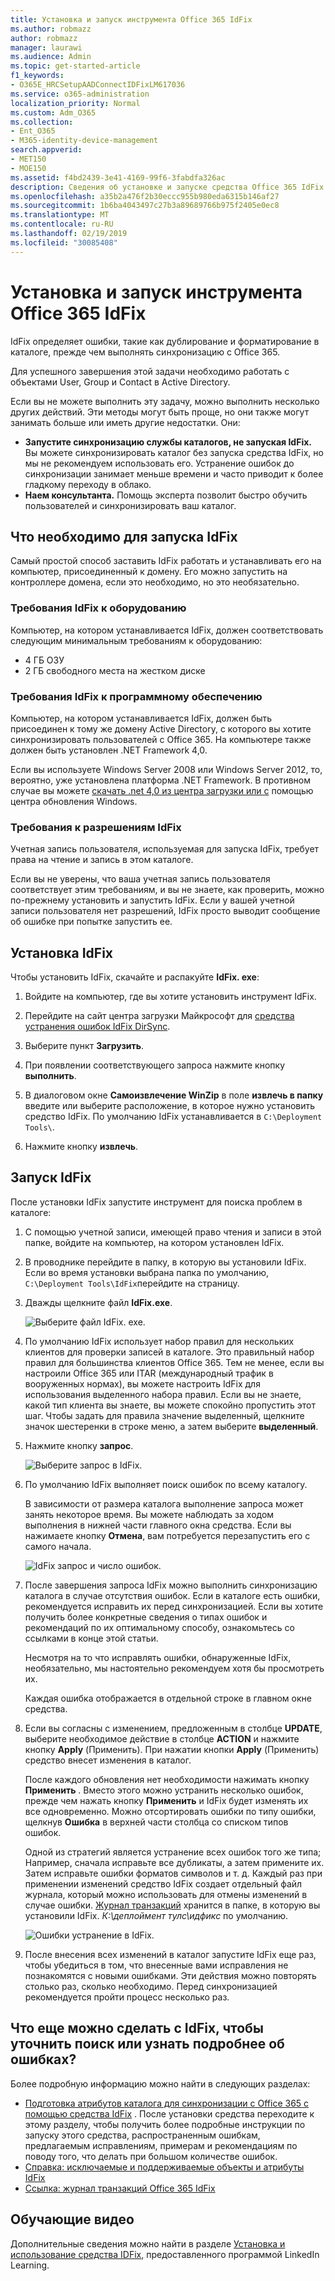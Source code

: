 ```yaml
---
title: Установка и запуск инструмента Office 365 IdFix
ms.author: robmazz
author: robmazz
manager: laurawi
ms.audience: Admin
ms.topic: get-started-article
f1_keywords:
- O365E_HRCSetupAADConnectIDFixLM617036
ms.service: o365-administration
localization_priority: Normal
ms.custom: Adm_O365
ms.collection:
- Ent_O365
- M365-identity-device-management
search.appverid:
- MET150
- MOE150
ms.assetid: f4bd2439-3e41-4169-99f6-3fabdfa326ac
description: Сведения об установке и запуске средства Office 365 IdFix для очистки Active Directory перед его синхронизацией с Office 365.
ms.openlocfilehash: a35b2a476f2b30eccc955b980eda6315b146af27
ms.sourcegitcommit: 1b6ba4043497c27b3a89689766b975f2405e0ec8
ms.translationtype: MT
ms.contentlocale: ru-RU
ms.lasthandoff: 02/19/2019
ms.locfileid: "30085408"
---
```

# <a name="install-and-run-the-office-365-idfix-tool"></a>Установка и запуск инструмента Office 365 IdFix

IdFix определяет ошибки, такие как дублирование и форматирование в каталоге, прежде чем выполнять синхронизацию с Office 365. 
  
Для успешного завершения этой задачи необходимо работать с объектами User, Group и Contact в Active Directory.
  
Если вы не можете выполнить эту задачу, можно выполнить несколько других действий. Эти методы могут быть проще, но они также могут занимать больше или иметь другие недостатки. Они:
  
- **Запустите синхронизацию службы каталогов, не запуская IdFix.** Вы можете синхронизировать каталог без запуска средства IdFix, но мы не рекомендуем использовать его. Устранение ошибок до синхронизации занимает меньше времени и часто приводит к более гладкому переходу в облако. 
- **Наем консультанта.** Помощь эксперта позволит быстро обучить пользователей и синхронизировать ваш каталог. 
    
## <a name="what-you-need-to-run-idfix"></a>Что необходимо для запуска IdFix

Самый простой способ заставить IdFix работать и устанавливать его на компьютер, присоединенный к домену. Его можно запустить на контроллере домена, если это необходимо, но это необязательно.
  
### <a name="idfix-hardware-requirements"></a>Требования IdFix к оборудованию

Компьютер, на котором устанавливается IdFix, должен соответствовать следующим минимальным требованиям к оборудованию:
  
- 4 ГБ ОЗУ
- 2 ГБ свободного места на жестком диске
    
### <a name="idfix-software-requirements"></a>Требования IdFix к программному обеспечению

Компьютер, на котором устанавливается IdFix, должен быть присоединен к тому же домену Active Directory, с которого вы хотите синхронизировать пользователей с Office 365. На компьютере также должен быть установлен .NET Framework 4,0. 
  
Если вы используете Windows Server 2008 или Windows Server 2012, то, вероятно, уже установлена платформа .NET Framework. В противном случае вы можете [скачать .net 4,0 из центра загрузки или с](https://go.microsoft.com/fwlink/p/?LinkId=400475) помощью центра обновления Windows. 
  
### <a name="idfix-permissions-requirements"></a>Требования к разрешениям IdFix

Учетная запись пользователя, используемая для запуска IdFix, требует права на чтение и запись в этом каталоге.
  
Если вы не уверены, что ваша учетная запись пользователя соответствует этим требованиям, и вы не знаете, как проверить, можно по-прежнему установить и запустить IdFix. Если у вашей учетной записи пользователя нет разрешений, IdFix просто выводит сообщение об ошибке при попытке запустить ее.
  
## <a name="install-idfix"></a>Установка IdFix

Чтобы установить IdFix, скачайте и распакуйте **IdFix. exe**: 
  
1. Войдите на компьютер, где вы хотите установить инструмент IdFix.
    
2. Перейдите на сайт центра загрузки Майкрософт для [средства устранения ошибок IdFix DirSync](https://go.microsoft.com/fwlink/?linkid=867219).
    
3. Выберите пункт **Загрузить**.
    
4. При появлении соответствующего запроса нажмите кнопку **выполнить**.
    
5. В диалоговом окне **Самоизвлечение WinZip** в поле **извлечь в папку** введите или выберите расположение, в которое нужно установить средство IdFix. По умолчанию IdFix устанавливается в `C:\Deployment Tools\`. 
    
6. Нажмите кнопку **извлечь**.
    
## <a name="run-the-idfix-tool"></a>Запуск IdFix

После установки IdFix запустите инструмент для поиска проблем в каталоге:
  
1. С помощью учетной записи, имеющей право чтения и записи в этой папке, войдите на компьютер, на котором установлен IdFix.
    
2. В проводнике перейдите в папку, в которую вы установили IdFix. Если во время установки выбрана папка по умолчанию, `C:\Deployment Tools\IdFix`перейдите на страницу.
    
3. Дважды щелкните файл **IdFix.exe**. 
    
    ![Выберите файл IdFix. exe.](media/a9387bbc-991f-41c2-a500-45e3ce574285.JPG)
  
4. По умолчанию IdFix использует набор правил для нескольких клиентов для проверки записей в каталоге. Это правильный набор правил для большинства клиентов Office 365. Тем не менее, если вы настроили Office 365 или ITAR (международный трафик в вооруженных нормах), вы можете настроить IdFix для использования выделенного набора правил. Если вы не знаете, какой тип клиента вы знаете, вы можете спокойно пропустить этот шаг. Чтобы задать для правила значение выделенный, щелкните значок шестеренки в строке меню, а затем выберите **выделенный**.
    
5. Нажмите кнопку **запрос**.
    
    ![Выберите запрос в IdFix.](media/a07a7aa7-d0ac-4817-8757-946019813a57.JPG)
  
6. По умолчанию IdFix выполняет поиск ошибок по всему каталогу.
    
    В зависимости от размера каталога выполнение запроса может занять некоторое время. Вы можете наблюдать за ходом выполнения в нижней части главного окна средства. Если вы нажимаете кнопку **Отмена**, вам потребуется перезапустить его с самого начала.
    
    ![IdFix запрос и число ошибок.](media/da0198a0-7d4d-4afe-a256-e82f1330ada5.JPG)
  
7. После завершения запроса IdFix можно выполнить синхронизацию каталога в случае отсутствия ошибок. Если в каталоге есть ошибки, рекомендуется исправить их перед синхронизацией. Если вы хотите получить более конкретные сведения о типах ошибок и рекомендаций по их оптимальному способу, ознакомьтесь со ссылками в конце этой статьи. 
    
    Несмотря на то что исправлять ошибки, обнаруженные IdFix, необязательно, мы настоятельно рекомендуем хотя бы просмотреть их.
    
    Каждая ошибка отображается в отдельной строке в главном окне средства. 
    
8. Если вы согласны с изменением, предложенным в столбце **UPDATE**, выберите необходимое действие в столбце **ACTION** и нажмите кнопку **Apply** (Применить). При нажатии кнопки **Apply** (Применить) средство внесет изменения в каталог.
    
    После каждого обновления нет необходимости нажимать кнопку **Применить** . Вместо этого можно устранить несколько ошибок, прежде чем нажать кнопку **Применить** и IdFix будет изменять их все одновременно. Можно отсортировать ошибки по типу ошибки, щелкнув **Ошибка** в верхней части столбца со списком типов ошибок. 
    
    Одной из стратегий является устранение всех ошибок того же типа; Например, сначала исправьте все дубликаты, а затем примените их. Затем исправьте ошибки форматов символов и т. д. Каждый раз при применении изменений средство IdFix создает отдельный файл журнала, который можно использовать для отмены изменений в случае ошибки. [Журнал транзакций](idfix-transaction-log.md) хранится в папке, в которую вы установили IdFix.  _К:\деплоймент тулс\идфикс_ по умолчанию. 
    
    ![Ошибки устранение в IdFix.](media/5f051070-652c-4be7-98bf-312295e32371.png)
  
9. После внесения всех изменений в каталог запустите IdFix еще раз, чтобы убедиться в том, что внесенные вами исправления не познакомятся с новыми ошибками. Эти действия можно повторять столько раз, сколько необходимо. Перед синхронизацией рекомендуется пройти процесс несколько раз.
    
## <a name="i-want-to-refine-my-search-or-dig-deeper-into-the-errors-what-else-can-i-do-with-idfix"></a>Что еще можно сделать с IdFix, чтобы уточнить поиск или узнать подробнее об ошибках?

Более подробную информацию можно найти в следующих разделах:
  
- [Подготовка атрибутов каталога для синхронизации с Office 365 с помощью средства IdFix](prepare-directory-attributes-for-synch-with-idfix.md) . После установки средства переходите к этому разделу, чтобы получить более подробные инструкции по запуску этого средства, распространенным ошибкам, предлагаемым исправлениям, примерам и рекомендациям по поводу того, что делать при большом количестве ошибок. 
- [Справка: исключаемые и поддерживаемые объекты и атрибуты IdFix](idfix-excluded-and-supported-objects-and-attributes.md)  
- [Ссылка: журнал транзакций Office 365 IdFix](idfix-transaction-log.md)
    
## <a name="video-training"></a>Обучающие видео

Дополнительные сведения можно найти в разделе [Установка и использование средства IDFix](https://support.office.com/article/install-and-use-the-idfix-tool-4d81d73c-f172-4fd5-8542-f601c0c96aa9?ui=en-US&rs=en-US&ad=US), предоставленного программой LinkedIn Learning.
  

